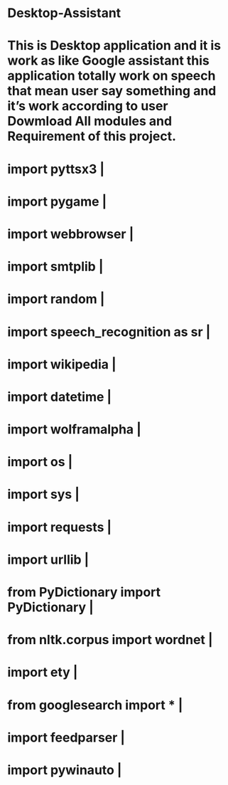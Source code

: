 # Desktop-Assistant
This is Desktop application and it is work as like Google assistant this application totally work on speech that mean user say something and  it’s work according to user 
Dowmload All modules and  Requirement of this project.
========================================================================================================================================
import pyttsx3                                                 |
================================================================
import pygame                                                  |
================================================================
import webbrowser                                              |
================================================================
import smtplib                                                 |
================================================================
import random                                                  |
================================================================
import speech_recognition as sr                                |
================================================================
import wikipedia                                               |
================================================================
import datetime                                                |
================================================================
import wolframalpha                                            |
================================================================
import os                                                      |
================================================================
import sys                                                     |
================================================================
import requests                                                |
================================================================
import urllib                                                  |
================================================================
from PyDictionary import PyDictionary                          |
================================================================
from nltk.corpus import wordnet                                |
================================================================
import ety                                                     |
================================================================
from googlesearch import *                                     |
================================================================
import feedparser                                              |
================================================================
import pywinauto                                               |
================================================================
